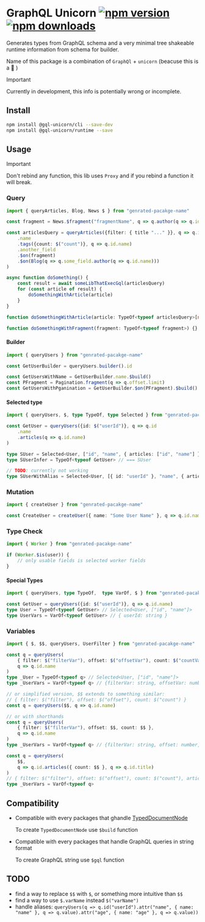 # GraphQL Unicorn [![npm version](https://badgen.net/npm/v/@gql-unicorn/runtime)](https://npm.im/@gql-unicorn/runtime) [![npm downloads](https://badgen.net/npm/dm/@gql-unicorn/runtime)](https://npm.im/@gql-unicorn/runtime)

Generates types from GraphQL schema and a very minimal tree shakeable runtime information from schema for builder.

Name of this package is a combination of `GraphQl` + `unicorn` (beacuse this is a 🦄 )

> [!IMPORTANT]
> Currently in development, this info is potentially wrong or incomplete.

## Install

```bash
npm install @gql-unicorn/cli --save-dev
npm install @gql-unicorn/runtime --save
```

## Usage

> [!IMPORTANT]
> Don't rebind any function, this lib uses `Proxy` and if you rebind a function it will break.

### Query

```typescript
import { queryArticles, Blog, News $ } from "genrated-pacakge-name"

const fragment = News.$fragment("fragmentName", q => q.author(q => q.id.name))

const articlesQuery = queryArticles({filter: { title "..." }}, q => q.id
    .name
    .tags({count: $("count")}, q => q.id.name)
    .another_field
    .$on(fragment)
    .$on(Blog(q => q.some_field.author(q => q.id.name)))
)

async function doSomething() {
    const result = await someLibThatExecGql(articlesQuery)
    for (const article of result) {
        doSomethingWithArticle(article)
    }
}

function doSomethingWithArticle(article: TypeOf<typeof articlesQuery>[number]) {}

function doSomethingWithFragment(fragment: TypeOf<typeof fragment>) {}

```

#### Builder

```typescript
import { queryUsers } from "genrated-pacakge-name"

const GetUserBuilder = queryUsers.builder().id

const GetUsersWithName = GetUserBuilder.name.$build()
const PFragment = Pagination.fragment(q => q.offset.limit)
const GetUsersWithPganination = GetUserBuilder.$on(PFragment).$build()
```

#### Selected type

```typescript
import { queryUsers, $, type TypeOf, type Selected } from "genrated-pacakge-name"

const GetUser = queryUsers({id: $("userId")}, q => q.id
    .name
    .articles(q => q.id.name)
)

type SUser = Selected<User, ["id", "name", { articles: ["id", "name"] }]>
type SUserInfer = TypeOf<typeof GetUser> // === SUser

// TODO: currently not working
type SUserWithAlias = Selected<User, [{ id: "userId" }, "name", { articles: ["id", "name"] }]>
```


### Mutation

```typescript
import { createUser } from "genrated-pacakge-name"

const CreateUser = createUser({ name: "Some User Name" }, q => q.id.name)
```


### Type Check

```typescript
import { Worker } from "genrated-pacakge-name"

if (Worker.$is(user)) {
    // only usable fields is selected worker fields
}
```

#### Special Types

```typescript
import { queryUsers, type TypeOf,  type VarOf, $ } from "genrated-pacakge-name"

const GetUser = queryUsers({id: $("userId")}, q => q.id.name)
type User = TypeOf<typeof GetUser> // Selected<User, ["id", "name"]>
type UserVars = VarOf<typeof GetUser> // { userId: string }
```

### Variables

```typescript
import { $, $$, queryUsers, UserFilter } from "genrated-pacakge-name"

const q = queryUsers(
    { filter: $("filterVar"), offset: $("offsetVar"), count: $("countVar") }
    q => q.id.name
)
type _User = TypeOf<typeof q> // Selected<User, ["id", "name"]>
type _UserVars = VarOf<typeof q> // {filterVar: string, offsetVar: number, countVar: number}

// or simplified version, $$ extends to something similar:
// { filter: $("filter"), offset: $("offset"), count: $("count") }
const q = queryUsers($$, q => q.id.name)

// or with shorthands
const q = queryUsers(
    { filter: $("filterVar"), offset: $$, count: $$ },
    q => q.id.name
)
type _UserVars = VarOf<typeof q> // {filterVar: string, offset: number, count: number}

const q = queryUsers(
    $$,
    q => q.id.articles({ count: $$ }, q => q.id.title)
)
// { filter: $("filter"), offset: $("offset"), count: $("count"), articles__count: $("articles__count") }
type _UserVars = VarOf<typeof q>
```

## Compatibility

* Compatible with every packages that ghandle [TypedDocumentNode](https://the-guild.dev/graphql/codegen/plugins/typescript/typed-document-node)

    To create `TypedDocumentNode` use `$build` function

* Compatible with every packages that handle GraphQL queries in string format

    To create GraphQL string use `$gql` function

## TODO

* find a way to replace `$$` with `$`, or something more intuitive than `$$`
* find a way to use `$.varName` instead `$("varName")`
* handle aliases: `queryUsers(q => q.id("userId").attr("name", { name: "name" }, q => q.value).attr("age", { name: "age" }, q => q.value))`
